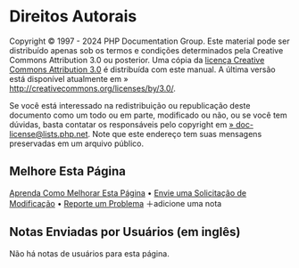 # Direitos Autorais

Copyright © 1997 - 2024 PHP Documentation Group. Este material pode ser distribuído apenas sob os termos e condições
determinados pela Creative Commons Attribution 3.0 ou posterior. Uma cópia
da [licença Creative Commons Attribution 3.0](https://www.php.net/manual/pt_BR/cc.license.php) é
distribuída com este manual. A última versão está disponível atualmente
em » http://creativecommons.org/licenses/by/3.0/.

Se você está interessado na redistribuição ou republicação deste documento como um todo ou em parte, modificado ou não,
ou se você tem dúvidas, basta contatar os responsáveis pelo copyright
em [» doc-license@lists.php.net](doc-license@lists.php.net). Note que este
endereço tem suas mensagens preservadas em um arquivo público.

## Melhore Esta Página

[Aprenda Como Melhorar Esta Página](https://github.com/php/doc-base/blob/master/README.md) • [Envie uma Solicitação de Modificação](https://github.com/php/doc-pt_br) • [Reporte um Problema](https://github.com/php/doc-pt_br/issues/new?body=From%20manual%20page:%20https:%2F%2Fphp.net%2Fcopyright%0A%0A---)
＋adicione uma nota

## Notas Enviadas por Usuários (em inglês)

Não há notas de usuários para esta página.